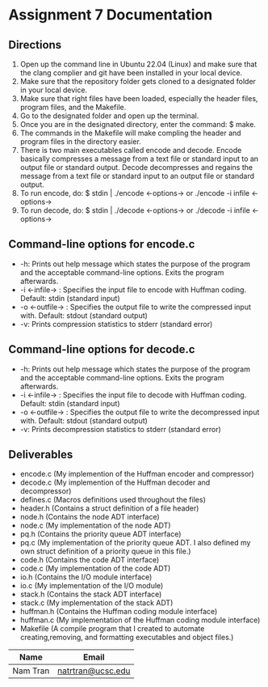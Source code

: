 # Assignment 7 Documentation

## Directions
1) Open up the command line in Ubuntu 22.04 (Linux) and make sure that the clang complier and git have been installed in your local device.
2) Make sure that the repository folder gets cloned to a designated folder in your local device.
3) Make sure that right files have been loaded, especially the header files, program files, and the Makefile.
4) Go to the designated folder and open up the terminal.
5) Once you are in the designated directory, enter the command: $ make.
6) The commands in the Makefile will make compling the header and program files in the directory easier.
7) There is two main executables called encode and decode.  Encode basically compresses a message from a text file or standard input to an output file or standard output.  Decode decompresses and regains the message from a text file or standard input to an output file or standard output.
8) To run encode, do: $ stdin | ./encode <-options-> or ./encode -i infile <-options->
8) To run decode, do: $ stdin | ./decode <-options-> or ./decode -i infile <-options->


## Command-line options for encode.c
- -h: Prints out help message which states the purpose of the program and the acceptable command-line options.  Exits the program afterwards.
- -i <-infile-> : Specifies the input file to encode with Huffman coding.  Default: stdin (standard input)
- -o <-outfile-> : Specifies the output file to write the compressed input with.  Default: stdout (standard output)
- -v: Prints compression statistics to stderr (standard error)


## Command-line options for decode.c
- -h: Prints out help message which states the purpose of the program and the acceptable command-line options.  Exits the program afterwards.
- -i <-infile-> : Specifies the input file to decode with Huffman coding.  Default: stdin (standard input)
- -o <-outfile-> : Specifies the output file to write the decompressed input with.  Default: stdout (standard output)
- -v: Prints decompression statistics to stderr (standard error)

## Deliverables 
- encode.c (My implemention of the Huffman encoder and compressor)
- decode.c (My implemention of the Huffman decoder and decompressor)
- defines.c (Macros definitions used throughout the files)
- header.h (Contains a struct definition of a file header)
- node.h (Contains the node ADT interface)
- node.c (My implementation of the node ADT)
- pq.h (Contains the priority queue ADT interface)
- pq.c (My implementation of the priority queue ADT.  I also defined my own struct definition of a priority queue in this file.)
- code.h (Contains the code ADT interface)
- code.c (My implementation of the code ADT)
- io.h (Contains the I/O module interface)
- io.c (My implementation of the I/O module)
- stack.h (Contains the stack ADT interface)
- stack.c (My implementation of the stack ADT)
- huffman.h (Contains the Huffman coding module interface)
- huffman.c (My implementation of the Huffman coding module interface)
- Makefile (A compile program that I created to automate creating,removing, and formatting executables and object files.)


|Name|Email|
|----|-----|
|Nam Tran|natrtran@ucsc.edu|
